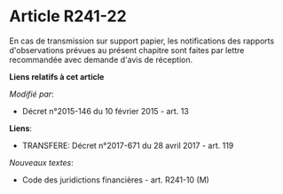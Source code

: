 # Article R241-22

En cas de transmission sur support papier, les notifications des rapports d'observations prévues au présent chapitre sont
faites par lettre recommandée avec demande d'avis de réception.

**Liens relatifs à cet article**

_Modifié par_:

  - Décret n°2015-146 du 10 février 2015 - art. 13

**Liens**:

  - TRANSFERE: Décret n°2017-671 du 28 avril 2017 - art. 119

_Nouveaux textes_:

  - Code des juridictions financières - art. R241-10 (M)
